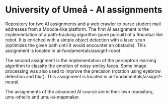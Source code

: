 # University of Umeå - AI assignments
Repository for two AI assignments and a web crawler to parse student mail addresses from a Moodle-like platform.
The first AI assignment is the implementation of a path-tracking algorithm (pure pursuit) of a Roomba-like robot. 
It is enriched with a simple object detection with a laser scan (optimizes the given path until it would encounter an obstacle).
This assignment is located in ai-fundamentals/assign1-robot.

The second assignment is the implementation of the perceptron learning algorithm to classify the emotion of noisy smiley faces. Some image processing was also used 
to improve the precision (rotation using eyebrow detection and blur). This assignment is located in ai-fundamentals/assign2-neural. 

The assignments of the advanced AI course are in their own repository, umu-othello and umu-ai-mapmaker. 
